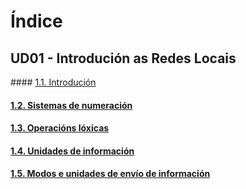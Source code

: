 
# Índice
## UD01 - Introdución as Redes Locais

#### [1.1. Introdución](1.1.Introduccion.md)
#### [1.2. Sistemas de numeración](1.2.Sistemas_de_numeracion)
#### [1.3. Operacións lóxicas](1.3.Operacions_loxicas.md)
#### [1.4. Unidades de información](1.4.Unidades_de_informacion)
#### [1.5. Modos e unidades de envío de información](1.5.Modos_unidades_envio.md)




